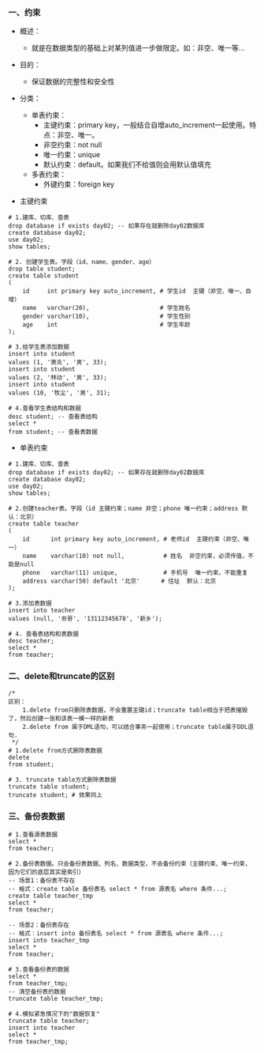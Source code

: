 ### 一、约束

- 概述：
    - 就是在数据类型的基础上对某列值进一步做限定。如：非空、唯一等...
- 目的：
    - 保证数据的完整性和安全性
- 分类：
    - 单表约束：
        - 主键约束：primary key，一般结合自增auto_increment一起使用。特点：非空、唯一。
        - 非空约束：not null
        - 唯一约束：unique
        - 默认约束：default。如果我们不给值则会用默认值填充
    - 多表约束：
        - 外键约束：foreign key

- 主键约束

```mysql
# 1.建库、切库、查表
drop database if exists day02; -- 如果存在就删除day02数据库
create database day02;
use day02;
show tables;

# 2. 创建学生表。字段（id、name、gender、age）
drop table student;
create table student
(
    id     int primary key auto_increment, # 学生id  主键（非空、唯一、自增）
    name   varchar(20),                    # 学生姓名
    gender varchar(10),                    # 学生性别
    age    int                             # 学生年龄
);

# 3.给学生表添加数据
insert into student
values (1, '萧炎', '男', 33);
insert into student
values (2, '林动', '男', 33);
insert into student
values (10, '牧尘', '男', 31);

# 4.查看学生表结构和数据
desc student; -- 查看表结构
select *
from student; -- 查看表数据
```

- 单表约束

```mysql
# 1.建库、切库、查表
drop database if exists day02; -- 如果存在就删除day02数据库
create database day02;
use day02;
show tables;

# 2.创建teacher表。字段（id 主键约束；name 非空；phone 唯一约束；address 默认：北京）
create table teacher
(
    id      int primary key auto_increment, # 老师id  主键约束（非空、唯一）
    name    varchar(10) not null,           # 姓名  非空约束，必须传值，不能是null
    phone   varchar(11) unique,             # 手机号  唯一约束，不能重复
    address varchar(50) default '北京'      # 住址  默认：北京
);

# 3.添加表数据
insert into teacher
values (null, '夯哥', '13112345678', '新乡');

# 4. 查看表结构和表数据
desc teacher;
select *
from teacher;
```

### 二、delete和truncate的区别

```mysql
/*
区别：
    1.delete from只删除表数据，不会重置主键id；truncate table相当于把表摧毁了，然后创建一张和该表一模一样的新表
    2.delete from 属于DML语句，可以结合事务一起使用；truncate table属于DDL语句.
 */
# 1.delete from方式删除表数据
delete
from student;

# 3. truncate table方式删除表数据
truncate table student;
truncate student; # 效果同上
```

### 三、备份表数据

```mysql
# 1.查看源表数据
select *
from teacher;

# 2.备份表数据。只会备份表数据、列名、数据类型，不会备份约束（主键约束、唯一约束，因为它们的底层其实是索引）
-- 场景1：备份表不存在
-- 格式：create table 备份表名 select * from 源表名 where 条件...;
create table teacher_tmp
select *
from teacher;

-- 场景2：备份表存在
-- 格式：insert into 备份表名 select * from 源表名 where 条件...;
insert into teacher_tmp
select *
from teacher;

# 3.查看备份表的数据
select *
from teacher_tmp;
-- 清空备份表的数据
truncate table teacher_tmp;

# 4.模拟紧急情况下的"数据恢复"
truncate table teacher;
insert into teacher
select *
from teacher_tmp;
```